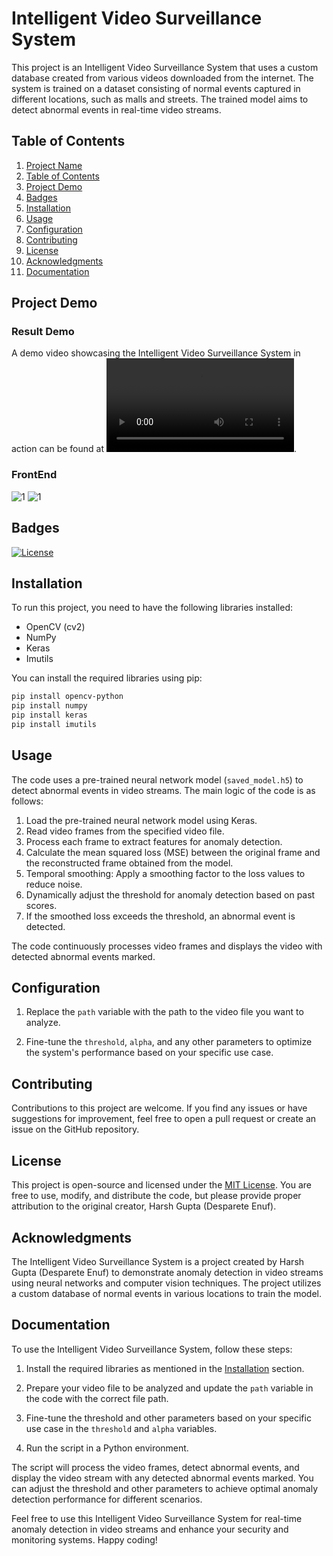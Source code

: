 # Intelligent Video Surveillance System

This project is an Intelligent Video Surveillance System that uses a custom database created from various videos downloaded from the internet. The system is trained on a dataset consisting of normal events captured in different locations, such as malls and streets. The trained model aims to detect abnormal events in real-time video streams.

## Table of Contents

1. [Project Name](#project-name)
2. [Table of Contents](#table-of-contents)
3. [Project Demo](#project-demo)
4. [Badges](#badges)
5. [Installation](#installation)
6. [Usage](#usage)
7. [Configuration](#configuration)
8. [Contributing](#contributing)
9. [License](#license)
10. [Acknowledgments](#acknowledgments)
11. [Documentation](#documentation)

## Project Demo
### Result Demo
A demo video showcasing the Intelligent Video Surveillance System in action can be found at 
![Demo Video](result.mp4).
### FrontEnd 
![1](frontend1.png)
![1](frontend1.png)

## Badges

[![License](https://img.shields.io/badge/license-MIT-green)](https://opensource.org/licenses/MIT)

## Installation

To run this project, you need to have the following libraries installed:

- OpenCV (cv2)
- NumPy
- Keras
- Imutils

You can install the required libraries using pip:

```bash
pip install opencv-python
pip install numpy
pip install keras
pip install imutils
```

## Usage

The code uses a pre-trained neural network model (`saved_model.h5`) to detect abnormal events in video streams. The main logic of the code is as follows:

1. Load the pre-trained neural network model using Keras.
2. Read video frames from the specified video file.
3. Process each frame to extract features for anomaly detection.
4. Calculate the mean squared loss (MSE) between the original frame and the reconstructed frame obtained from the model.
5. Temporal smoothing: Apply a smoothing factor to the loss values to reduce noise.
6. Dynamically adjust the threshold for anomaly detection based on past scores.
7. If the smoothed loss exceeds the threshold, an abnormal event is detected.

The code continuously processes video frames and displays the video with detected abnormal events marked.

## Configuration

1. Replace the `path` variable with the path to the video file you want to analyze.

2. Fine-tune the `threshold`, `alpha`, and any other parameters to optimize the system's performance based on your specific use case.

## Contributing

Contributions to this project are welcome. If you find any issues or have suggestions for improvement, feel free to open a pull request or create an issue on the GitHub repository.

## License

This project is open-source and licensed under the [MIT License](LICENSE). You are free to use, modify, and distribute the code, but please provide proper attribution to the original creator, Harsh Gupta (Desparete Enuf).

## Acknowledgments

The Intelligent Video Surveillance System is a project created by Harsh Gupta (Desparete Enuf) to demonstrate anomaly detection in video streams using neural networks and computer vision techniques. The project utilizes a custom database of normal events in various locations to train the model.

## Documentation

To use the Intelligent Video Surveillance System, follow these steps:

1. Install the required libraries as mentioned in the [Installation](#installation) section.

2. Prepare your video file to be analyzed and update the `path` variable in the code with the correct file path.

3. Fine-tune the threshold and other parameters based on your specific use case in the `threshold` and `alpha` variables.

4. Run the script in a Python environment.

The script will process the video frames, detect abnormal events, and display the video stream with any detected abnormal events marked. You can adjust the threshold and other parameters to achieve optimal anomaly detection performance for different scenarios.

Feel free to use this Intelligent Video Surveillance System for real-time anomaly detection in video streams and enhance your security and monitoring systems. Happy coding!
